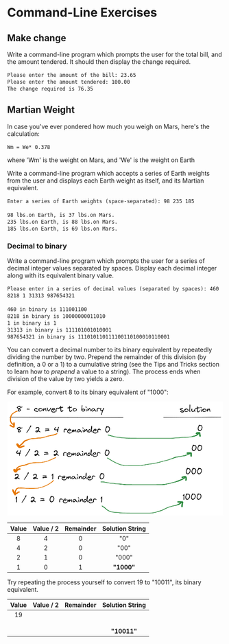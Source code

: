 # Command-Line Exercises

## Make change

Write a command-line program which prompts the user for the total bill, and the amount tendered. It should then display the change required.

```
Please enter the amount of the bill: 23.65
Please enter the amount tendered: 100.00
The change required is 76.35
```

## Martian Weight

In case you've ever pondered how much you weigh on Mars, here's the calculation:

    Wm = We* 0.378

where 'Wm' is the weight on Mars, and 'We' is the weight on Earth

Write a command-line program which accepts a series of Earth weights from the user
and displays each Earth weight as itself, and its Martian equivalent.

```
Enter a series of Earth weights (space-separated): 98 235 185

98 lbs.on Earth, is 37 lbs.on Mars.
235 lbs.on Earth, is 88 lbs.on Mars.
185 lbs.on Earth, is 69 lbs.on Mars.
```
### Decimal to binary

Write a command-line program which prompts the user for a series of decimal integer values separated by spaces. Display each decimal integer along with its equivalent binary value.

```
Please enter in a series of decimal values (separated by spaces): 460 8218 1 31313 987654321

460 in binary is 111001100
8218 in binary is 10000000011010
1 in binary is 1
31313 in binary is 111101001010001
987654321 in binary is 111010110111100110100010110001
```

You can convert a decimal number to its binary equivalent by repeatedly dividing the number by two. Prepend the remainder of this division (by definition, a 0 or a 1) to a cumulative string (see the Tips and Tricks section to learn how to *prepend* a value to a string). The process ends when division of the value by two yields a zero.

For example, convert 8 to its binary equivalent of "1000":

![Image version of conversion table](images/ConvertBinary.png)


| **Value** | **Value / 2** | **Remainder** | **Solution String** |
|:---------:|:-------------:|:-------------:|:--------------:|
|     8     |       4       |       0       |       "0"      |
|     4     |       2       |       0       |      "00"      |
|     2     |       1       |       0       |      "000"     |
|     1     |       0       |       1       |     **"1000"**    |

Try repeating the process yourself to convert 19 to "10011", its binary equivalent.

| **Value** | **Value / 2** | **Remainder** | **Solution String** |
|:---------:|:-------------:|:-------------:|:-------------------:|
|     19    |               |               |                     |
|           |               |               |                     |
|           |               |               |                     |
|           |               |               |                     |
|           |               |               |   **"10011"**       |